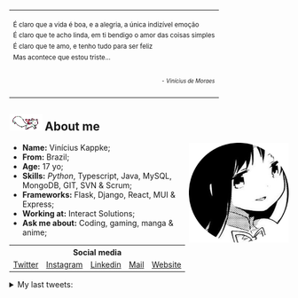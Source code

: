<table align="center">
    <tr>
        <td colspan="10">
            <br>
            <sup>
                É claro que a vida é boa, e a alegria, a única indizível emoção<br>
                É claro que te acho linda, em ti bendigo o amor das coisas simples<br>
                É claro que te amo, e tenho tudo para ser feliz<br>
                Mas acontece que estou triste...<br><br>
                <div align="right">
                    <sub><em>- Vinícius de Moraes<em></sub>
                </div>
            </sup>
            <br>
        </td>
    </tr>
</table>

<h2><img src="res/kyubey.gif"> About me</h2>

<ul align="left">
    <img src="res/hameru.png" align="right" height="180px">
    <li><strong>Name:</strong> Vinícius Kappke;</li>
    <li><strong>From:</strong> Brazil;</li>
    <li><strong>Age:</strong> 17 yo;</li>
    <li><strong>Skills:</strong> <em>Python</em>, Typescript, Java, MySQL, MongoDB, GIT, SVN & Scrum;</li>
    <li><strong>Frameworks:</strong> Flask, Django, React, MUI & Express;</li>
    <li><strong>Working at:</strong> Interact Solutions;</li>
    <li><strong>Ask me about:</strong> Coding, gaming, manga & anime;</li>
</ul>
<h2 style="font-size: 0; margin-top: 5px;"></h2>


<table align="center">
    <tr>
        <th colspan="5">Social media</th>
    </tr>
    <tr>
        <td><a href="https://www.twitter.com/yts0l">Twitter</a></td>
        <td><a href="https://www.instagram.com/vini.kkkappke/">Instagram</a></td>
        <td><a href="https://www.linkedin.com/in/viniciuskappke/">Linkedin</a></td>
        <td><a href="mailto:vinicius@kappke.tech">Mail</a></td>
        <td><a href="https://kappke.tech/">Website</a></td>
    </tr>
</table>

<details>
    <summary>
        My last tweets:
    </summary>

<!-- last_tweet starts -->
* @daphneblak @leo_bdeo ajudei
* RT @daphneblak: ⭐️ SORTEIO BATTLE PASS ⭐️

Prêmio: Passe de Batalha - Capitulo 3: Temporada 3. Lançamento previsto dia 05/06! 
(Se o ganhad…
* RT @yungbzz: Bot visionário cancelando o Monark
* RT @TweetsContraHu: Se tu curte maconha você COM CERTEZA é um neonazista
* RT @beIIefleur_: i'm right here. don't you see me? - [Link](https://twitter.com/beIIefleur_/status/1530568243055828992/photo/1) 

<!-- last_tweet ends -->
</details>
